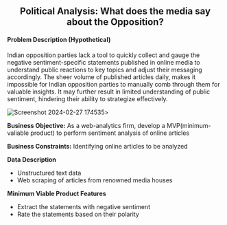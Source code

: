 <h2><center>Political Analysis: What does the media say about the Opposition?</center></h2>

<h4>Problem Description (Hypothetical)</h4>
Indian opposition parties lack a tool to quickly collect and gauge the negative sentiment-specific statements published in online media to understand public reactions to key topics and adjust their messaging accordingly. The sheer volume of published articles daily, makes it impossible for Indian opposition parties to manually comb through them for valuable insights. It may further result in limited understanding of public sentiment, hindering their ability to strategize effectively.

![Screenshot 2024-02-27 174535](https://github.com/dsvirenpai/Political_Analysis_WebScraping/assets/118036431/9f9cc09a-77db-47bd-9698-e8619ea92304)>

<b>Business Objective:</b> 
As a web-analytics firm, develop a MVP(minimum-valiable product) to perform sentiment analysis of online articles

<b>Business Constraints:</b>
Identifying online articles to be analyzed

<b>Data Description</b>
<ul>
<li>Unstructured text data</li>
<li>Web scraping of articles from renowned media houses</li>
</ul>

<b>Minimum Viable Product Features</b>
<ul>
<li>Extract the statements with negative sentiment</li>
<li>Rate the statements based on their polarity</li>
</ul>
